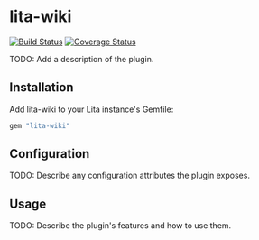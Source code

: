 # lita-wiki

[![Build Status](https://travis-ci.org/risid/lita-wiki.png?branch=master)](https://travis-ci.org/risid/lita-wiki)
[![Coverage Status](https://coveralls.io/repos/risid/lita-wiki/badge.png)](https://coveralls.io/r/risid/lita-wiki)

TODO: Add a description of the plugin.

## Installation

Add lita-wiki to your Lita instance's Gemfile:

``` ruby
gem "lita-wiki"
```

## Configuration

TODO: Describe any configuration attributes the plugin exposes.

## Usage

TODO: Describe the plugin's features and how to use them.
